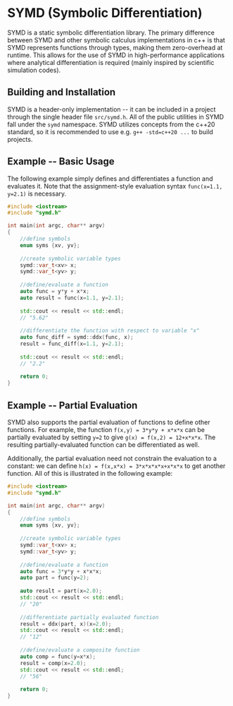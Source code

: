# SYMD (Symbolic Differentiation)

SYMD is a static symbolic differentiation library. The primary difference between SYMD and
other symbolic calculus implementations in c++ is that SYMD represents functions through
types, making them zero-overhead at runtime. This allows for the use of SYMD in
high-performance applications where analytical differentiation is required (mainly
inspired by scientific simulation codes).

## Building and Installation

SYMD is a header-only implementation -- it can be included in a project through the
single header file `src/symd.h`. All of the public utilities in SYMD fall under the
`symd` namespace. SYMD utilizes concepts from the c++20 standard, so it is recommended
to use e.g. `g++ -std=c++20 ...` to build projects.

## Example -- Basic Usage

The following example simply defines and differentiates
a function and evaluates it. Note that
the assignment-style evaluation syntax `func(x=1.1, y=2.1)` is necessary.

```c++
#include <iostream>
#include "symd.h"

int main(int argc, char** argv)
{
    //define symbols
    enum syms {xv, yv};
    
    //create symbolic variable types
    symd::var_t<xv> x;
    symd::var_t<yv> y;
    
    //define/evaluate a function
    auto func = y*y + x*x;
    auto result = func(x=1.1, y=2.1);
    
    std::cout << result << std::endl;
    // "5.62"
    
    //differentiate the function with respect to variable "x"
    auto func_diff = symd::ddx(func, x);
    result = func_diff(x=1.1, y=2.1);
    
    std::cout << result << std::endl;
    // "2.2"
    
    return 0;
}
```

## Example -- Partial Evaluation

SYMD also supports the partial evaluation of functions to define other functions.
For example, the function `f(x,y) = 3*y*y + x*x*x` can be partially evaluated by
setting `y=2` to give `g(x) = f(x,2) = 12+x*x*x`. The resulting partially-evaluated
function can be differentiated as well.

Additionally, the partial evaluation need not constrain the evaluation to a constant:
we can define `h(x) = f(x,x*x) = 3*x*x*x*x+x*x*x` to get another function.
All of this is illustrated in the following example:

```c++
#include <iostream>
#include "symd.h"

int main(int argc, char** argv)
{
    //define symbols
    enum syms {xv, yv};
    
    //create symbolic variable types
    symd::var_t<xv> x;
    symd::var_t<yv> y;
    
    //define/evaluate a function
    auto func = 3*y*y + x*x*x;
    auto part = func(y=2);
    
    auto result = part(x=2.0);
    std::cout << result << std::endl;
    // "20"
    
    //differentiate partially evaluated function
    result = ddx(part, x)(x=2.0);
    std::cout << result << std::endl;
    // "12"
    
    //define/evaluate a composite function
    auto comp = func(y=x*x);
    result = comp(x=2.0);
    std::cout << result << std::endl;
    // "56"
    
    return 0;
}
```